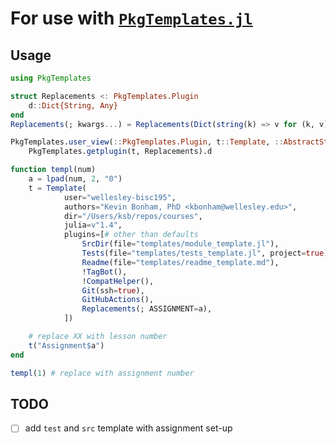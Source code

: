 # For use with [`PkgTemplates.jl`][pkgtemplates]

## Usage

```julia
using PkgTemplates

struct Replacements <: PkgTemplates.Plugin
    d::Dict{String, Any}
end
Replacements(; kwargs...) = Replacements(Dict(string(k) => v for (k, v) in pairs(kwargs)))

PkgTemplates.user_view(::PkgTemplates.Plugin, t::Template, ::AbstractString) =
    PkgTemplates.getplugin(t, Replacements).d

function templ(num)
    a = lpad(num, 2, "0")
    t = Template(
            user="wellesley-bisc195",
            authors="Kevin Bonham, PhD <kbonham@wellesley.edu>",
            dir="/Users/ksb/repos/courses",
            julia=v"1.4",
            plugins=[# other than defaults
                SrcDir(file="templates/module_template.jl"),
                Tests(file="templates/tests_template.jl", project=true),
                Readme(file="templates/readme_template.md"),
                !TagBot(),
                !CompatHelper(),
                Git(ssh=true),
                GitHubActions(),
                Replacements(; ASSIGNMENT=a),
            ])

    # replace XX with lesson number
    t("Assignment$a")
end

templ(1) # replace with assignment number
```

## TODO

- [ ] add `test` and `src` template with assignment set-up

[pkgtemplates]: https://invenia.github.io/PkgTemplates.jl/dev/user/#PkgTemplates.GitHubActions
